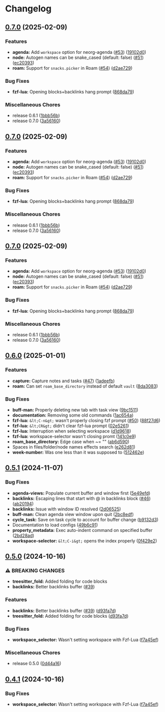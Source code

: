# Changelog

## [0.7.0](https://github.com/juniorsundar/neorg-extras/compare/v0.6.0...v0.7.0) (2025-02-09)


### Features

* **agenda:** Add `workspace` option for neorg-agenda ([#53](https://github.com/juniorsundar/neorg-extras/issues/53)) ([19102d0](https://github.com/juniorsundar/neorg-extras/commit/19102d07b067cca7b92dd37aad0be3adf23f4b30))
* **node:** Autogen names can be snake_cased (default: false) ([#51](https://github.com/juniorsundar/neorg-extras/issues/51)) ([ec20393](https://github.com/juniorsundar/neorg-extras/commit/ec20393536bdda5bc7e834f28a401c08c51c1cad))
* **roam:** Support for `snacks.picker` in Roam ([#54](https://github.com/juniorsundar/neorg-extras/issues/54)) ([d2ae729](https://github.com/juniorsundar/neorg-extras/commit/d2ae7290159e7bdfcb5aab483d3f59b242e7e914))


### Bug Fixes

* **fzf-lua:** Opening blocks+backlinks hang prompt ([868da79](https://github.com/juniorsundar/neorg-extras/commit/868da79e6e1e3ab9e3a7e6175cbc4713ec06359d))


### Miscellaneous Chores

* release 0.6.1 ([1bbb56b](https://github.com/juniorsundar/neorg-extras/commit/1bbb56bc8dbba73288e93106581fb93784d1c293))
* release 0.7.0 ([3a56160](https://github.com/juniorsundar/neorg-extras/commit/3a56160375c6c87de7201684df06d6a5769e7fc7))

## [0.7.0](https://github.com/juniorsundar/neorg-extras/compare/v0.6.0...v0.7.0) (2025-02-09)


### Features

* **agenda:** Add `workspace` option for neorg-agenda ([#53](https://github.com/juniorsundar/neorg-extras/issues/53)) ([19102d0](https://github.com/juniorsundar/neorg-extras/commit/19102d07b067cca7b92dd37aad0be3adf23f4b30))
* **node:** Autogen names can be snake_cased (default: false) ([#51](https://github.com/juniorsundar/neorg-extras/issues/51)) ([ec20393](https://github.com/juniorsundar/neorg-extras/commit/ec20393536bdda5bc7e834f28a401c08c51c1cad))
* **roam:** Support for `snacks.picker` in Roam ([#54](https://github.com/juniorsundar/neorg-extras/issues/54)) ([d2ae729](https://github.com/juniorsundar/neorg-extras/commit/d2ae7290159e7bdfcb5aab483d3f59b242e7e914))


### Bug Fixes

* **fzf-lua:** Opening blocks+backlinks hang prompt ([868da79](https://github.com/juniorsundar/neorg-extras/commit/868da79e6e1e3ab9e3a7e6175cbc4713ec06359d))


### Miscellaneous Chores

* release 0.6.1 ([1bbb56b](https://github.com/juniorsundar/neorg-extras/commit/1bbb56bc8dbba73288e93106581fb93784d1c293))
* release 0.7.0 ([3a56160](https://github.com/juniorsundar/neorg-extras/commit/3a56160375c6c87de7201684df06d6a5769e7fc7))

## [0.7.0](https://github.com/juniorsundar/neorg-extras/compare/v0.6.0...v0.7.0) (2025-02-09)


### Features

* **agenda:** Add `workspace` option for neorg-agenda ([#53](https://github.com/juniorsundar/neorg-extras/issues/53)) ([19102d0](https://github.com/juniorsundar/neorg-extras/commit/19102d07b067cca7b92dd37aad0be3adf23f4b30))
* **node:** Autogen names can be snake_cased (default: false) ([#51](https://github.com/juniorsundar/neorg-extras/issues/51)) ([ec20393](https://github.com/juniorsundar/neorg-extras/commit/ec20393536bdda5bc7e834f28a401c08c51c1cad))
* **roam:** Support for `snacks.picker` in Roam ([#54](https://github.com/juniorsundar/neorg-extras/issues/54)) ([d2ae729](https://github.com/juniorsundar/neorg-extras/commit/d2ae7290159e7bdfcb5aab483d3f59b242e7e914))


### Bug Fixes

* **fzf-lua:** Opening blocks+backlinks hang prompt ([868da79](https://github.com/juniorsundar/neorg-extras/commit/868da79e6e1e3ab9e3a7e6175cbc4713ec06359d))


### Miscellaneous Chores

* release 0.6.1 ([1bbb56b](https://github.com/juniorsundar/neorg-extras/commit/1bbb56bc8dbba73288e93106581fb93784d1c293))
* release 0.7.0 ([3a56160](https://github.com/juniorsundar/neorg-extras/commit/3a56160375c6c87de7201684df06d6a5769e7fc7))

## [0.6.0](https://github.com/juniorsundar/neorg-extras/compare/v0.5.1...v0.6.0) (2025-01-01)


### Features

* **capture:** Capture notes and tasks ([#47](https://github.com/juniorsundar/neorg-extras/issues/47)) ([1adeefb](https://github.com/juniorsundar/neorg-extras/commit/1adeefb001f497d4829839180ed524c9da645e4a))
* **roam:** Can set `roam_base_directory` instead of default `vault` ([8da3083](https://github.com/juniorsundar/neorg-extras/commit/8da30833b9d535580a1cc71198e05c4db34f5821))


### Bug Fixes

* **buff-man:** Properly deleting new tab with task view ([9bc1511](https://github.com/juniorsundar/neorg-extras/commit/9bc1511c3b3e77cfb88dabaa5b07857b372d1bad))
* **documentation:** Removing some old commands ([1ac654a](https://github.com/juniorsundar/neorg-extras/commit/1ac654aa82d8219430acaf7fd33d3a35b67f8c67))
* **fzf-lua:** `&lt;C-n&gt;` wasn't properly closing fzf prompt ([#50](https://github.com/juniorsundar/neorg-extras/issues/50)) ([88f27d6](https://github.com/juniorsundar/neorg-extras/commit/88f27d6ca7bb866665e9b2104abdb7fb1e138742))
* **fzf-lua:** `&lt;CR&gt;` didn't clear fzf-lua prompt ([02e5261](https://github.com/juniorsundar/neorg-extras/commit/02e52619b5728130f377fdd4d43bb44508e57322))
* **fzf-lua:** Interruption when selecting workspace ([d1d9618](https://github.com/juniorsundar/neorg-extras/commit/d1d9618115cd6775d76770db6610db7b942e3c95))
* **fzf-lua:** workspace-selector wasn't closing promt ([141c0e9](https://github.com/juniorsundar/neorg-extras/commit/141c0e92b9d74b6c83da199a00aa78ba33fce9c0))
* **roam_base_directory:** Edge case when ~= "" ([ab6d590](https://github.com/juniorsundar/neorg-extras/commit/ab6d5906bbc88ca49430294d8acd66a69e14ac59))
* Spaces in files/folder/node names effects search ([e262d81](https://github.com/juniorsundar/neorg-extras/commit/e262d81ddb4a40cbf735243efec8635befe28406))
* **week-number:** Was one less than it was supposed to ([512462e](https://github.com/juniorsundar/neorg-extras/commit/512462ed8721ecc111d8cb23d9d49e3b6617f23c))

## [0.5.1](https://github.com/juniorsundar/neorg-extras/compare/v0.5.0...v0.5.1) (2024-11-07)


### Bug Fixes

* **agenda-views:** Populate current buffer and window first ([5e49efd](https://github.com/juniorsundar/neorg-extras/commit/5e49efde21def688ce7b0a60dd68698f0865bc18))
* **backlinks:** Escaping lines that start with @ in backlinks block ([#46](https://github.com/juniorsundar/neorg-extras/issues/46)) ([ab20194](https://github.com/juniorsundar/neorg-extras/commit/ab20194ec7618ecd151445a95e5f7e0803032a8c))
* **backlinks:** Issue with window ID resolved ([2d06525](https://github.com/juniorsundar/neorg-extras/commit/2d06525234f081dd83db44c6762e83599e1dadbd))
* **buff-man:** Clean agenda view window upon quit ([2bc8edf](https://github.com/juniorsundar/neorg-extras/commit/2bc8edf33c759279515352a0fd1475a194c784fa))
* **cycle_task:** Save on task cycle to account for buffer change ([b9132d3](https://github.com/juniorsundar/neorg-extras/commit/b9132d3f9c8d0fb65c8bb609be34634339efedab))
* Documentation to load configs ([49b6c91](https://github.com/juniorsundar/neorg-extras/commit/49b6c9142fe82aebff22f1708369d63d93b0fcbe))
* **property_metadata:** Exec auto-indent command on specified buffer ([2bd28ad](https://github.com/juniorsundar/neorg-extras/commit/2bd28ad24ec2bf572b3866c2394061af52eff149))
* **workspace-selector:** `&lt;C-i&gt;` opens the index properly ([0f429e2](https://github.com/juniorsundar/neorg-extras/commit/0f429e26ba86cd788af517f5e57ae16fb379e35f))

## [0.5.0](https://github.com/juniorsundar/neorg-extras/compare/v0.4.0...v0.5.0) (2024-10-16)


### ⚠ BREAKING CHANGES

* **treesitter_fold:** Added folding for code blocks
* **backlinks:** Better backlinks buffer ([#39](https://github.com/juniorsundar/neorg-extras/issues/39))

### Features

* **backlinks:** Better backlinks buffer ([#39](https://github.com/juniorsundar/neorg-extras/issues/39)) ([d93fa7d](https://github.com/juniorsundar/neorg-extras/commit/d93fa7df3373d2048269557668d2610563f7a8e4))
* **treesitter_fold:** Added folding for code blocks ([d93fa7d](https://github.com/juniorsundar/neorg-extras/commit/d93fa7df3373d2048269557668d2610563f7a8e4))


### Bug Fixes

* **workspace_selector:** Wasn't setting workspace with Fzf-Lua ([f7a45ef](https://github.com/juniorsundar/neorg-extras/commit/f7a45ef0b5fc833516921bcbaea65e11d80ba22d))


### Miscellaneous Chores

* release 0.5.0 ([0d44a16](https://github.com/juniorsundar/neorg-extras/commit/0d44a161f1d8053ceebb4e4d952f988194ea50f2))

## [0.4.1](https://github.com/juniorsundar/neorg-extras/compare/v0.4.0...v0.4.1) (2024-10-16)


### Bug Fixes

* **workspace_selector:** Wasn't setting workspace with Fzf-Lua ([f7a45ef](https://github.com/juniorsundar/neorg-extras/commit/f7a45ef0b5fc833516921bcbaea65e11d80ba22d))
